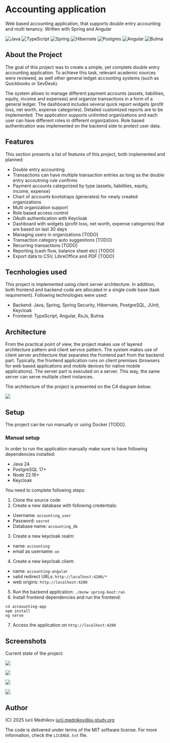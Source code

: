 # Accounting application

Web based accounting application, that supports double entry accounting and multi tenancy. Written with Spring and Angular

![Java](https://img.shields.io/badge/java-%23ED8B00.svg?style=for-the-badge&logo=openjdk&logoColor=white)
![TypeScript](https://img.shields.io/badge/typescript-%23007ACC.svg?style=for-the-badge&logo=typescript&logoColor=white)
![Spring](https://img.shields.io/badge/spring-%236DB33F.svg?style=for-the-badge&logo=spring&logoColor=white)
![Hibernate](https://img.shields.io/badge/Hibernate-59666C?style=for-the-badge&logo=Hibernate&logoColor=white)
![Postgres](https://img.shields.io/badge/postgres-%23316192.svg?style=for-the-badge&logo=postgresql&logoColor=white)
![Angular](https://img.shields.io/badge/angular-%23DD0031.svg?style=for-the-badge&logo=angular&logoColor=white)
![Bulma](https://img.shields.io/badge/bulma-00D0B1?style=for-the-badge&logo=bulma&logoColor=white)

## About the Project

The goal of this project was to create a simple, yet complete double entry accounting application. To achieve this task, relevant academic sources were reviewed, as well other general ledget accounting systems (such as Quickbooks or SevDesk).

The system allows to manage different payment accounts (assets, liabilities, equity, income and expenses) and organize transactions in a form of a general ledger. The dashboard includes several quick report widgets (profit loss, net worth, expense categories). Detailed customized reports are to be implemented. The application supports unlimited organizations and each user can have different roles in different organizations. Role based authentication was implemented on the backend side to protect user data.

## Features

This section presents a list of features of this project, both implemented and planned:

- Double entry accounting
- Transactions can have multiple transaction entries as long as the double entry accoutning rule confirms
- Payment accounts categorized by type (assets, liabilities, equity, income, expense)
- Chart of accounts bootstraps (generates) for newly created organizations
- Multi organization support
- Role based access control
- OAuth authentication with Keycloak
- Dashboard with widgets (profit loss, net worth, expense categories) that are based on last 30 days
- Managing users in organizations [TODO]
- Transaction category auto suggestions [TODO]
- Recurring transactions [TODO]
- Reporting (cash flow, balance sheet etc) [TODO]
- Export data to CSV, LibreOffice and PDF [TODO]

## Tecnhologies used

This project is implemented using client server architecture. In addition, both frontend and backend code are allocated in a single code base (task requirement). Following technologies were used:

- Backend: Java, Spring, Spring Security, Hibernate, PostgreSQL, JUnit, Keycloak
- Frontend: TypeScript, Angular, RxJs, Bulma

## Architecture

From the practical point of view, the project makes use of layered architecture pattern and client service pattern. The system makes use of client server architecture that separates the frontend part from the backend part. Typically, the frontend application runs on client premises (browsers for web based applications and mobile devices for native mobile applications). The server part is executed on a server. This way, the same server can serve multiple client instances.

The architecture of the project is presented on the C4 diagram below:

![](docs/architecture.png)

## Setup

The project can be run manually or using Docker [TODO].

### Manual setup

In order to run the application manually make sure to have following dependencies installed:

- Java 24
- PostgreSQL 17+
- Node 22.16+
- Keycloak

You need to complete following steps:

1. Clone the source code
2. Create a new database with following credentials:
- Username: ```accounting_user```
- Password: ```secret```
- Database name: ```accounting_db```
3. Create a new keycloak realm:
- name: ```accounting```
- email as username: ```on```
4. Create a new keycloak client:
- name: ```accounting-angular```
- valid redirect URLs: ```http://localhost:4200/*```
- web origins: ```http://localhost:4200```
5. Run the backend application: ```./mvnw spring-boot:run```
6. Install frontend dependencies and run the frontend:
```
cd accouunting-app
npm install
ng serve
```
7. Access the application on ```http://localhost:4200```

## Screenshots

Current state of the project:

![](docs/chart-of-accounts.png)

![](docs/new-account.png)

![](docs/journal.png)

![](docs/transaction.png)

## Author

(C) 2025 Iurii Mednikov iurii.mednikov@iu-study.org

The code is delivered under terms of the MIT software license. For more information, check the ```LICENSE.txt``` file.